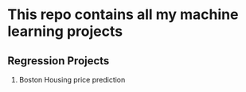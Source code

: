 # This repo contains all my machine learning projects

## Regression Projects

1. Boston Housing price prediction